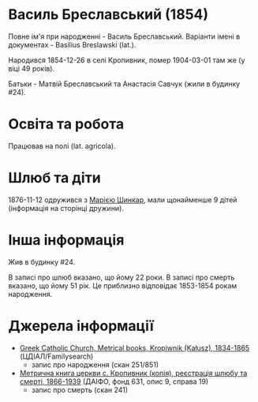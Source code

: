 # Василь Бреславський (1854) #

Повне ім'я при народженні - Василь Бреславський. Варіанти імені в документах - Basilius Breslawski (lat.).

Народився 1854-12-26 в селі Кропивник, помер 1904-03-01 там же (у віці 49 років).

Батьки - Матвій Бреславський та Анастасія Савчук (жили в будинку #24).

# Освіта та робота #

Працював на полі (lat. agricola).

# Шлюб та діти #

1876-11-12 одружився з [Марією Шинкар](Марія%20Шинкар.md), мали щонайменше 9 дітей (інформація на сторінці дружини).

# Інша інформація #

Жив в будинку #24.

В записі про шлюб вказано, що йому 22 роки. В записі про смерть вказано, що йому 51 рік. Це приблизно відповідає 1853-1854 рокам народження.

# Джерела інформації #

- [Greek Catholic Church, Metrical books, Kropiwnik (Kałusz), 1834-1865](https://www.familysearch.org/en/search/catalog/koha:1453137) (ЦДІАЛ/Familysearch)
  - запис про народження (скан 251/851)
- [Метрична книга церкви c. Кропивник (копія), реєстрація шлюбу та смерті, 1866-1939](https://drive.google.com/drive/folders/1ZtwtLB6Q08sQZLRjRFx5xmgFab1oSc5z) (ДАІФО, фонд 631, опис 9, справа 19)
  - запис про смерть (скан 241)
